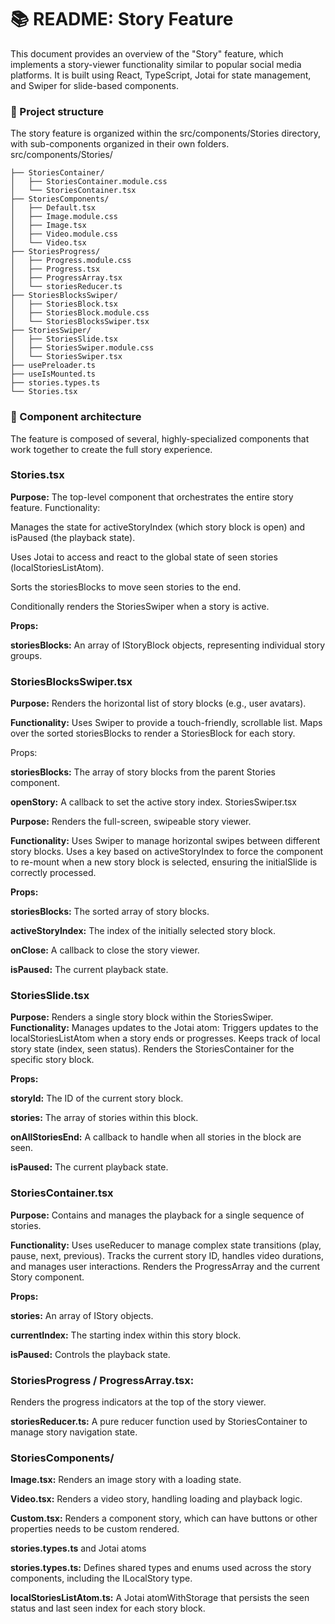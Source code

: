 # 📚 README: Story Feature

This document provides an overview of the "Story" feature, which implements a story-viewer functionality similar to popular social media platforms. It is built using React, TypeScript, Jotai for state management, and Swiper for slide-based components.

### 📁 Project structure
The story feature is organized within the src/components/Stories directory, with sub-components organized in their own folders.
src/components/Stories/
```
├── StoriesContainer/
│   ├── StoriesContainer.module.css
│   └── StoriesContainer.tsx
├── StoriesComponents/
│   ├── Default.tsx
│   ├── Image.module.css
│   ├── Image.tsx
│   ├── Video.module.css
│   └── Video.tsx
├── StoriesProgress/
│   ├── Progress.module.css
│   ├── Progress.tsx
│   ├── ProgressArray.tsx
│   └── storiesReducer.ts
├── StoriesBlocksSwiper/
│   ├── StoriesBlock.tsx
│   ├── StoriesBlock.module.css
│   └── StoriesBlocksSwiper.tsx
├── StoriesSwiper/
│   ├── StoriesSlide.tsx
│   ├── StoriesSwiper.module.css
│   └── StoriesSwiper.tsx
├── usePreloader.ts
├── useIsMounted.ts
├── stories.types.ts
└── Stories.tsx
```
### 🧱 Component architecture

The feature is composed of several, highly-specialized components that work together to create the full story experience.

### Stories.tsx

**Purpose:** The top-level component that orchestrates the entire story feature.
Functionality:

Manages the state for activeStoryIndex (which story block is open) and isPaused (the playback state).

Uses Jotai to access and react to the global state of seen stories (localStoriesListAtom).

Sorts the storiesBlocks to move seen stories to the end.

Conditionally renders the StoriesSwiper when a story is active.

**Props:**

**storiesBlocks:** An array of IStoryBlock objects, representing individual story groups.

### StoriesBlocksSwiper.tsx

**Purpose:** Renders the horizontal list of story blocks (e.g., user avatars).

**Functionality:**
Uses Swiper to provide a touch-friendly, scrollable list.
Maps over the sorted storiesBlocks to render a StoriesBlock for each story.

Props:

**storiesBlocks:** The array of story blocks from the parent Stories component.

**openStory:** A callback to set the active story index.
StoriesSwiper.tsx

**Purpose:** Renders the full-screen, swipeable story viewer.

**Functionality:**
Uses Swiper to manage horizontal swipes between different story blocks.
Uses a key based on activeStoryIndex to force the component to re-mount when a new story block is selected, ensuring the initialSlide is correctly processed.

**Props:**

**storiesBlocks:** The sorted array of story blocks.

**activeStoryIndex:** The index of the initially selected story block.

**onClose:** A callback to close the story viewer.

**isPaused:** The current playback state.

### StoriesSlide.tsx
**Purpose:** Renders a single story block within the StoriesSwiper.
**Functionality:**
Manages updates to the Jotai atom: Triggers updates to the localStoriesListAtom when a story ends or progresses.
Keeps track of local story state (index, seen status).
Renders the StoriesContainer for the specific story block.

**Props:**

**storyId:** The ID of the current story block.

**stories:** The array of stories within this block.

**onAllStoriesEnd:** A callback to handle when all stories in the block are seen.

**isPaused:** The current playback state.

### StoriesContainer.tsx
**Purpose:** Contains and manages the playback for a single sequence of stories.

**Functionality:**
Uses useReducer to manage complex state transitions (play, pause, next, previous).
Tracks the current story ID, handles video durations, and manages user interactions.
Renders the ProgressArray and the current Story component.

**Props:**

**stories:** An array of IStory objects.

**currentIndex:** The starting index within this story block.

**isPaused:** Controls the playback state.

### StoriesProgress / ProgressArray.tsx: 
Renders the progress indicators at the top of the story viewer.

**storiesReducer.ts:** A pure reducer function used by StoriesContainer to manage story navigation state.

### StoriesComponents/
**Image.tsx:** Renders an image story with a loading state.

**Video.tsx:** Renders a video story, handling loading and playback logic.

**Custom.tsx:** Renders a component story, which can have buttons or other properties needs to be custom rendered.

**stories.types.ts** and Jotai atoms

**stories.types.ts:** Defines shared types and enums used across the story components, including the ILocalStory type.

**localStoriesListAtom.ts:** A Jotai atomWithStorage that persists the seen status and last seen index for each story block.

